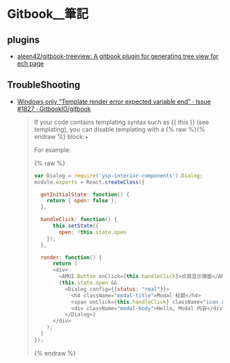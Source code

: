 # Gitbook__筆記

## plugins
- [aleen42/gitbook-treeview: A gitbook plugin for generating tree view for ech page](https://github.com/aleen42/gitbook-treeview)

## TroubleShooting

- [Windows only "Template render error expected variable end" · Issue #1827 · GitbookIO/gitbook](https://github.com/GitbookIO/gitbook/issues/1827)

    > If your code contains templating syntax such as \{\{ this \}\} (see templating), you can disable templating with a {% raw %}{% endraw %} block:+
    > 
    > For example:
    > 
    > {% raw %}
    > 
    > ```js
    > var Dialog = require('ysp-interior-components').Dialog;
    > module.exports = React.createClass({
    > 
    >   getInitialState: function() {
    >     return { open: false };
    >   },
    > 
    >   handleClick: function() {
    >       this.setState({
    >         open: !this.state.open
    >     });
    >   },
    > 
    >   render: function() {
    >       return (
    >       <div>
    >         <AMUI.Button onClick={this.handleClick}>点我显示弹窗</AMUI.Button>
    >         {this.state.open &&
    >           <Dialog config={{status: "real"}}>
    >             <h4 className="modal-title">Modal 标题</h4>
    >             <span onClick={this.handleClick} className="icon icon-close modal-icon"></span>
    >             <div className="modal-body">Hello, Modal 内容</div>
    >           </Dialog>}
    >       </div>
    >     );
    >   }
    > });
    > ```
    > 
    > {% endraw %}
